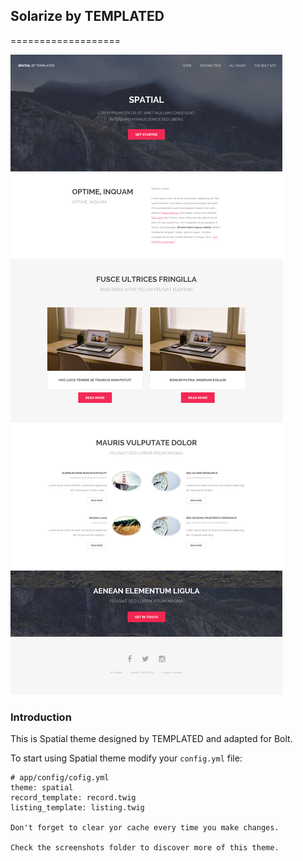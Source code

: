 ## Solarize by TEMPLATED 
===================

![Preview](screenshots/screenshot1.png)

### Introduction

This is Spatial theme designed by TEMPLATED and adapted for Bolt.

To start using Spatial theme modify your `config.yml` file:
```
# app/config/cofig.yml
theme: spatial
record_template: record.twig
listing_template: listing.twig

Don't forget to clear yor cache every time you make changes.

Check the screenshots folder to discover more of this theme.
